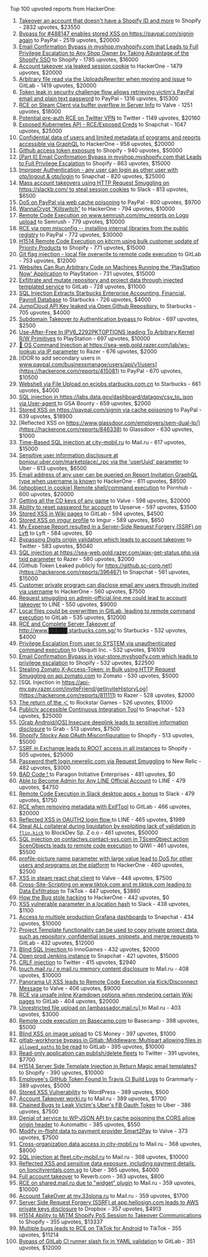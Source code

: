 Top 100 upvoted reports from HackerOne:

1. [Takeover an account that doesn't have a Shopify ID and more](https://hackerone.com/reports/867513) to Shopify - 2832 upvotes, $23550
2. [Bypass for #488147 enables stored XSS on https://paypal.com/signin again](https://hackerone.com/reports/510152) to PayPal - 2519 upvotes, $20000
3. [Email Confirmation Bypass in myshop.myshopify.com that Leads to Full Privilege Escalation to Any Shop Owner by Taking Advantage of the Shopify SSO](https://hackerone.com/reports/791775) to Shopify - 1785 upvotes, $16000
4. [Account takeover via leaked session cookie](https://hackerone.com/reports/745324) to HackerOne - 1479 upvotes, $20000
5. [Arbitrary file read via the UploadsRewriter when moving and issue](https://hackerone.com/reports/827052) to GitLab - 1419 upvotes, $20000
6. [Token leak in security challenge flow allows retrieving victim's PayPal email and plain text password](https://hackerone.com/reports/739737) to PayPal - 1316 upvotes, $15300
7. [RCE on Steam Client via buffer overflow in Server Info](https://hackerone.com/reports/470520) to Valve - 1251 upvotes, $18000
8. [Potential pre-auth RCE on Twitter VPN](https://hackerone.com/reports/591295) to Twitter - 1149 upvotes, $20160
9. [Exposed Kubernetes API - RCE/Exposed Creds](https://hackerone.com/reports/455645) to Snapchat - 1047 upvotes, $25000
10. [Confidential data of users and limited metadata of programs and reports accessible via GraphQL](https://hackerone.com/reports/489146) to HackerOne - 958 upvotes, $20000
11. [Github access token exposure](https://hackerone.com/reports/1087489) to Shopify - 940 upvotes, $50000
12. [[Part II] Email Confirmation Bypass in myshop.myshopify.com that Leads to Full Privilege Escalation](https://hackerone.com/reports/796808) to Shopify - 863 upvotes, $15000
13. [Improper Authentication - any user can login as other user with otp/logout & otp/login](https://hackerone.com/reports/921780) to Snapchat - 820 upvotes, $25000
14. [Mass account takeovers using HTTP Request Smuggling on https://slackb.com/ to steal session cookies](https://hackerone.com/reports/737140) to Slack - 813 upvotes, $6500
15. [DoS on PayPal via web cache poisoning](https://hackerone.com/reports/622122) to PayPal - 800 upvotes, $9700
16. [WannaCrypt “Killswitch”](https://hackerone.com/reports/228648) to HackerOne - 794 upvotes, $10000
17. [Remote Code Execution on www.semrush.com/my_reports on Logo upload](https://hackerone.com/reports/403417) to Semrush - 779 upvotes, $10000
18. [RCE via npm misconfig -- installing internal libraries from the public registry](https://hackerone.com/reports/925585) to PayPal - 772 upvotes, $30000
19. [H1514 Remote Code Execution on kitcrm using bulk customer update of Priority Products](https://hackerone.com/reports/422944) to Shopify - 771 upvotes, $15000
20. [Git flag injection - local file overwrite to remote code execution](https://hackerone.com/reports/658013) to GitLab - 753 upvotes, $12000
21. [Websites Can Run Arbitrary Code on Machines Running the 'PlayStation Now' Application](https://hackerone.com/reports/873614) to PlayStation - 731 upvotes, $15000
22. [Exfiltrate and mutate repository and project data through injected templated service](https://hackerone.com/reports/446585) to GitLab - 728 upvotes, $11000
23. [SQL Injection Extracts Starbucks Enterprise Accounting, Financial, Payroll Database](https://hackerone.com/reports/531051) to Starbucks - 726 upvotes, $4000
24. [JumpCloud API Key leaked via Open Github Repository.](https://hackerone.com/reports/716292) to Starbucks - 705 upvotes, $4000
25. [Subdomain Takeover to Authentication bypass ](https://hackerone.com/reports/335330) to Roblox - 697 upvotes, $2500
26. [Use-After-Free In IPV6_2292PKTOPTIONS leading To Arbitrary Kernel R/W Primitives](https://hackerone.com/reports/826026) to PlayStation - 697 upvotes, $10000
27. [🐞 OS Command Injection at https://sea-web.gold.razer.com/lab/ws-lookup via IP parameter](https://hackerone.com/reports/821962) to Razer - 676 upvotes, $2000
28. [IDOR to add secondary users in www.paypal.com/businessmanage/users/api/v1/users](https://hackerone.com/reports/415081) to PayPal - 670 upvotes, $10500
29. [Webshell via File Upload on ecjobs.starbucks.com.cn](https://hackerone.com/reports/506646) to Starbucks - 661 upvotes, $4000
30. [SQL injection in https://labs.data.gov/dashboard/datagov/csv_to_json via User-agent ](https://hackerone.com/reports/297478) to GSA Bounty - 659 upvotes, $2000
31. [Stored XSS on https://paypal.com/signin via cache poisoning](https://hackerone.com/reports/488147) to PayPal - 639 upvotes, $18900
32. [Reflected XSS on https://www.glassdoor.com/employers/sem-dual-lp/](https://hackerone.com/reports/846338) to Glassdoor - 630 upvotes, $1000
33. [Time-Based SQL injection at city-mobil.ru](https://hackerone.com/reports/868436) to Mail.ru - 617 upvotes, $15000
34. [Sensitive user information disclosure at bonjour.uber.com/marketplace/_rpc via the 'userUuid' parameter](https://hackerone.com/reports/542340) to Uber - 613 upvotes, $6500
35. [Email address of any user can be queried on Report Invitation GraphQL type when username is known](https://hackerone.com/reports/792927) to HackerOne - 611 upvotes, $8500
36. [[phpobject in cookie] Remote shell/command execution](https://hackerone.com/reports/141956) to Pornhub - 600 upvotes, $20000
37. [Getting all the CD keys of any game](https://hackerone.com/reports/391217) to Valve - 598 upvotes, $20000
38. [Ability to reset password for account](https://hackerone.com/reports/322985) to Upserve  - 597 upvotes, $3500
39. [Stored XSS in Wiki pages](https://hackerone.com/reports/526325) to GitLab - 594 upvotes, $4500
40. [Stored XSS on imgur profile](https://hackerone.com/reports/484434) to Imgur - 589 upvotes, $650
41. [My Expense Report resulted in a Server-Side Request Forgery (SSRF) on Lyft](https://hackerone.com/reports/885975) to Lyft - 584 upvotes, $0
42. [Bypassing Digits origin validation which leads to account takeover](https://hackerone.com/reports/129873) to Twitter - 583 upvotes, $5040
43. [SQL injection at https://sea-web.gold.razer.com/ajax-get-status.php via txid parameter](https://hackerone.com/reports/819738) to Razer - 580 upvotes, $2000
44. [Github Token Leaked publicly for https://github.sc-corp.net](https://hackerone.com/reports/396467) to Snapchat - 561 upvotes, $15000
45. [Customer private program can disclose email any users through invited via username](https://hackerone.com/reports/807448) to HackerOne - 560 upvotes, $7500
46. [Request smuggling on admin-official.line.me could lead to account takeover](https://hackerone.com/reports/740037) to LINE - 550 upvotes, $9000
47. [Local files could be overwritten in GitLab, leading to remote command execution](https://hackerone.com/reports/587854) to GitLab - 535 upvotes, $12000
48. [RCE and Complete Server Takeover of http://www.█████.starbucks.com.sg/](https://hackerone.com/reports/502758) to Starbucks - 532 upvotes, $4000
49. [Privilege Escalation From user to SYSTEM via unauthenticated command execution ](https://hackerone.com/reports/544928) to Ubiquiti Inc. - 532 upvotes, $16109
50. [Email Confirmation Bypass in your-store.myshopify.com which leads to privilege escalation](https://hackerone.com/reports/910300) to Shopify - 532 upvotes, $22500
51. [Stealing Zomato X-Access-Token: in Bulk using HTTP Request Smuggling on api.zomato.com](https://hackerone.com/reports/771666) to Zomato - 530 upvotes, $5000
52. [SQL Injection in https://api-my.pay.razer.com/inviteFriend/getInviteHistoryLog](https://hackerone.com/reports/811111) to Razer - 528 upvotes, $2000
53. [The return of the ＜](https://hackerone.com/reports/639684) to Rockstar Games - 526 upvotes, $1000
54. [Publicly accessible Continuous Integration Tool](https://hackerone.com/reports/313457) to Snapchat - 523 upvotes, $25000
55. [[Grab Android/iOS] Insecure deeplink leads to sensitive information disclosure](https://hackerone.com/reports/401793) to Grab - 513 upvotes, $7500
56. [Shopify Stocky App OAuth Misconfiguration](https://hackerone.com/reports/740989) to Shopify - 513 upvotes, $5000
57. [SSRF in Exchange leads to ROOT access in all instances](https://hackerone.com/reports/341876) to Shopify - 505 upvotes, $25000
58. [Password theft login.newrelic.com via Request Smuggling](https://hackerone.com/reports/498052) to New Relic - 482 upvotes, $3000
59. [BAD Code ! ](https://hackerone.com/reports/180074) to Paragon Initiative Enterprises - 481 upvotes, $0
60. [Able to Become Admin for Any LINE Official Account](https://hackerone.com/reports/698579) to LINE - 479 upvotes, $4750
61. [Remote Code Execution in Slack desktop apps + bonus](https://hackerone.com/reports/783877) to Slack - 479 upvotes, $1750
62. [RCE when removing metadata with ExifTool](https://hackerone.com/reports/1154542) to GitLab - 466 upvotes, $20000
63. [Reflected XSS in OAUTH2 login flow ](https://hackerone.com/reports/697099) to LINE - 465 upvotes, $1989
64. [Steal ALL collateral during liquidation by exploiting lack of validation in `flip.kick`](https://hackerone.com/reports/684092) to BlockDev Sp. Z o.o - 461 upvotes, $50000
65. [SQL injection on contactws.contact-sys.com in TScenObject action ScenObjects leads to remote code execution](https://hackerone.com/reports/816254) to QIWI - 461 upvotes, $5500
66. [profile-picture name parameter with large value lead to DoS for other users and programs on the platform](https://hackerone.com/reports/764434) to HackerOne - 460 upvotes, $2500
67. [XSS in steam react chat client](https://hackerone.com/reports/409850) to Valve - 448 upvotes, $7500
68. [Cross-Site-Scripting on www.tiktok.com and m.tiktok.com leading to Data Exfiltration](https://hackerone.com/reports/968082) to TikTok - 447 upvotes, $3860
69. [How the Bug stole hacking](https://hackerone.com/reports/762510) to HackerOne - 442 upvotes, $0
70. [XSS vulnerable parameter in a location hash](https://hackerone.com/reports/146336) to Slack - 438 upvotes, $1100
71. [Access to multiple production Grafana dashboards](https://hackerone.com/reports/663628) to Snapchat - 434 upvotes, $10000
72. [Project Template functionality can be used to copy private project data, such as repository, confidential issues, snippets, and merge requests](https://hackerone.com/reports/689314) to GitLab - 432 upvotes, $12000
73. [Blind SQL Injection ](https://hackerone.com/reports/758654) to InnoGames - 432 upvotes, $2000
74. [Open prod Jenkins instance](https://hackerone.com/reports/231460) to Snapchat - 421 upvotes, $15000
75. [CRLF injection](https://hackerone.com/reports/446271) to Twitter - 415 upvotes, $2940
76. [touch.mail.ru / e.mail.ru memory content disclosure](https://hackerone.com/reports/513236) to Mail.ru - 408 upvotes, $10000
77. [Panorama UI XSS leads to Remote Code Execution via Kick/Disconnect Message](https://hackerone.com/reports/631956) to Valve - 406 upvotes, $9000
78. [RCE via unsafe inline Kramdown options when rendering certain Wiki pages](https://hackerone.com/reports/1125425) to GitLab - 404 upvotes, $20000
79. [Unrestricted file upload on [ambassador.mail.ru] ](https://hackerone.com/reports/854032) to Mail.ru - 403 upvotes, $3000
80. [Remote code execution on Basecamp.com](https://hackerone.com/reports/365271) to Basecamp - 398 upvotes, $5000
81. [Blind XSS on image upload](https://hackerone.com/reports/1010466) to CS Money - 397 upvotes, $1000
82. [gitlab-workhorse bypass in Gitlab::Middleware::Multipart allowing files in `allowed_paths` to be read](https://hackerone.com/reports/850447) to GitLab - 395 upvotes, $10000
83. [Read-only application can publish/delete fleets](https://hackerone.com/reports/1032468) to Twitter - 391 upvotes, $7700
84. [H1514 Server Side Template Injection in Return Magic email templates?](https://hackerone.com/reports/423541) to Shopify - 390 upvotes, $10000
85. [Employee's GitHub Token Found In Travis CI Build Logs](https://hackerone.com/reports/496937) to Grammarly - 389 upvotes, $5000
86. [Stored XSS Vulnerability](https://hackerone.com/reports/643908) to WordPress - 389 upvotes, $500
87. [Account Takeover worki.ru](https://hackerone.com/reports/744662) to Mail.ru - 389 upvotes, $1700
88. [Chained Bugs to Leak Victim's Uber's FB Oauth Token](https://hackerone.com/reports/202781) to Uber - 386 upvotes, $7500
89. [Denial of service to WP-JSON API by cache poisoning the CORS allow origin header](https://hackerone.com/reports/591302) to Automattic - 385 upvotes, $550
90. [Modify in-flight data to payment provider Smart2Pay](https://hackerone.com/reports/1295844) to Valve - 373 upvotes, $7500
91. [Cross-organization data access in city-mobil.ru](https://hackerone.com/reports/863983) to Mail.ru - 368 upvotes, $8000
92. [SQL injection at fleet.city-mobil.ru](https://hackerone.com/reports/881901) to Mail.ru - 368 upvotes, $10000
93. [Reflected XSS and sensitive data exposure, including payment details, on lioncityrentals.com.sg](https://hackerone.com/reports/340431) to Uber - 365 upvotes, $4000
94. [Full account takeover](https://hackerone.com/reports/314808) to Reverb.com - 363 upvotes, $800
95. [RCE on shared.mail.ru due to "widget" plugin](https://hackerone.com/reports/518637) to Mail.ru - 359 upvotes, $10000
96. [Account TakeOver at my.33slona.ru](https://hackerone.com/reports/773519) to Mail.ru - 359 upvotes, $1700
97. [Server Side Request Forgery (SSRF) at app.hellosign.com leads to AWS private keys disclosure](https://hackerone.com/reports/923132) to Dropbox - 357 upvotes, $4913
98. [H1514 Ability to MiTM Shopify PoS Session to Takeover Communications](https://hackerone.com/reports/423467) to Shopify - 355 upvotes, $13337
99. [Multiple bugs leads to RCE on TikTok for Android](https://hackerone.com/reports/1065500) to TikTok - 355 upvotes, $11214
100. [Bypass of GitLab CI runner slash fix in YAML validation](https://hackerone.com/reports/409395) to GitLab - 351 upvotes, $12000
